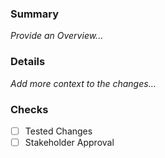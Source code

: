 ### Summary
_Provide an Overview..._

### Details
_Add more context to the changes..._

### Checks
- [ ] Tested Changes
- [ ] Stakeholder Approval
